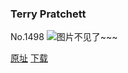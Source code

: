 ### Terry Pratchett
No.1498
![图片不见了~~~](https://imgs.xkcd.com/comics/terry_pratchett.png)

[原址](https://xkcd.com//1498) [下载](https://imgs.xkcd.com/comics/terry_pratchett.png)

